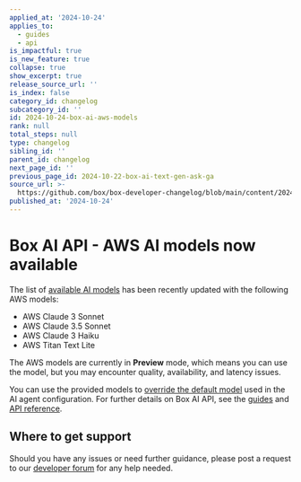 ```yaml
---
applied_at: '2024-10-24'
applies_to:
  - guides
  - api
is_impactful: true
is_new_feature: true
collapse: true
show_excerpt: true
release_source_url: ''
is_index: false
category_id: changelog
subcategory_id: ''
id: 2024-10-24-box-ai-aws-models
rank: null
total_steps: null
type: changelog
sibling_id: ''
parent_id: changelog
next_page_id: ''
previous_page_id: 2024-10-22-box-ai-text-gen-ask-ga
source_url: >-
  https://github.com/box/box-developer-changelog/blob/main/content/2024/10-24-box-ai-aws-models.md
published_at: '2024-10-24'
---
```

# Box AI API - AWS AI models now available

The list of [available AI models][1] has been recently updated with the following AWS models:

* AWS Claude 3 Sonnet
* AWS Claude 3.5 Sonnet
* AWS Claude 3 Haiku
* AWS Titan Text Lite

The AWS models are currently in **Preview** mode, which means you can use the model, but you may encounter quality, availability, and latency issues.

You can use the provided models to [override the default model][1] used in the AI agent configuration.
For further details on Box AI API, see the [guides][2] and [API reference][3].

<!-- more -->


## Where to get support

Should you have any issues or need further guidance, please post a request to our [developer forum][4] for any help needed.

[1]: https://developer.box.com/guides/box-ai/ai-models/
[2]: https://developer.box.com/guides/box-ai
[3]: https://developer.box.com/reference/post-ai-ask/
[4]: https://forum.box.com/